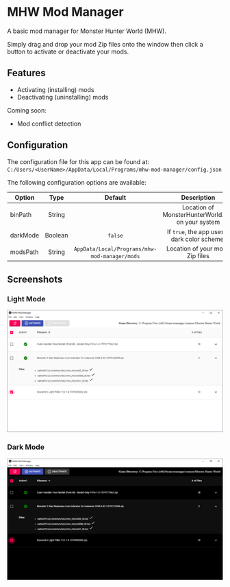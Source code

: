 # MHW Mod Manager

A basic mod manager for Monster Hunter World (MHW).

Simply drag and drop your mod Zip files onto the window then click a button to activate or deactivate your mods.

## Features

- Activating (installing) mods
- Deactivating (uninstalling) mods

Coming soon:

- Mod conflict detection

## Configuration

The configuration file for this app can be found at: `C:/Users/<UserName>/AppData/Local/Programs/mhw-mod-manager/config.json`

The following configuration options are available:

| Option   |  Type   |                    Default                    |                    Description                    |
| -------- | :-----: | :-------------------------------------------: | :-----------------------------------------------: |
| binPath  | String  |                                               | Location of MonsterHunterWorld.exe on your system |
| darkMode | Boolean |                    `false`                    |   If `true`, the app uses a dark color scheme.    |
| modsPath | String  | `AppData/Local/Programs/mhw-mod-manager/mods` |          Location of your mods Zip files          |

## Screenshots

### Light Mode

![alt text](./screenshots/light-mode.png 'Light Mode')

### Dark Mode

![alt text](./screenshots/dark-mode.png 'Light Mode')
